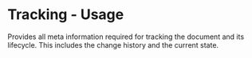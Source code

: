 # Tracking - Usage

Provides all meta information required for tracking the document and its lifecycle.
This includes the change history and the current state.
